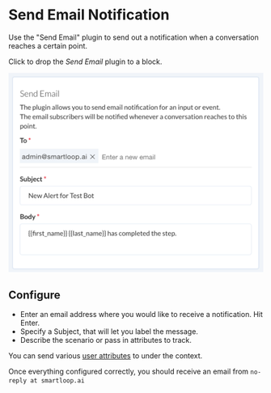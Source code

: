 # Send Email Notification

Use the "Send Email" plugin to send out a notification when a conversation reaches a certain point. 

Click to drop the _Send Email_ plugin to a block.

![](./send-email.png)

## Configure

* Enter an email address where you would like to receive a notification. Hit Enter.
* Specify a Subject, that will let you label the message.
* Describe the scenario or pass in attributes to track.

You can send various [user attributes](./user-attributes.md) to under the context.

Once everything configured correctly, you should receive an email from `no-reply at smartloop.ai`
